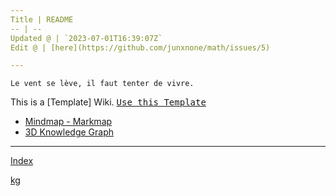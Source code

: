 ```yaml
---
Title | README
-- | --
Updated @ | `2023-07-01T16:39:07Z`
Edit @ | [here](https://github.com/junxnone/math/issues/5)

---
```

`Le vent se lève, ‌‍‍‌‍​‌‌‍​‍‌‌‌‌​‌‌‍‍‍​‌‍‍‍‍​‌‍‍‍‍​‌‍‍‌‍​‌‌‍​‍‍‌‌‌​‌‌‍‍‍​‌‌‌‍‍​‌‍‍‍‍​‌‍‍‌‍​‌‌‍​‌‌‌‌‍​‌‌‍‌​‍‌‌‌‌​‍‍‍‍‍​‍‍‍​‍‌​‌​‌‌‌​‌‌‌‌​‌‌‍il faut tenter de vivre.`


This is a [Template] Wiki.  <kbd>[Use this Template](https://github.com/junxnone/math/generate)</kbd>



- [Mindmap - Markmap](https://junxnone.github.io/jstools/mdmarkmap?md=https://junxnone.github.io/math/_sidebar.md)
- [3D Knowledge Graph](https://junxnone.github.io/jstools/3dkg/?json=https://junxnone.github.io/math/kg.json)

---

[Index](_sidebar.md ':include')

[kg](https://junxnone.github.io/jstools/3dkg/?json=https://junxnone.github.io/math/kg.json ':include :type=iframe width=100% height=800px')





